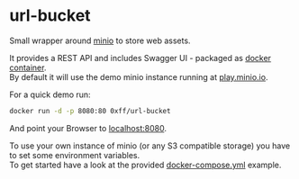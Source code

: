 # url-bucket
Small wrapper around [minio](https://www.minio.io/) to store web assets.  

It provides a REST API and includes Swagger UI - packaged as [docker container](https://hub.docker.com/r/0xff/url-bucket/).  
By default it will use the demo minio instance running at [play.minio.io](http://play.minio.io/).  

For a quick demo run:
```sh
docker run -d -p 8080:80 0xff/url-bucket
```
And point your Browser to [localhost:8080](http://localhost:8080/).

To use your own instance of minio (or any S3 compatible storage) you have to set some environment variables.  
To get started have a look at the provided [docker-compose.yml](samples/docker-compose.yml) example.
